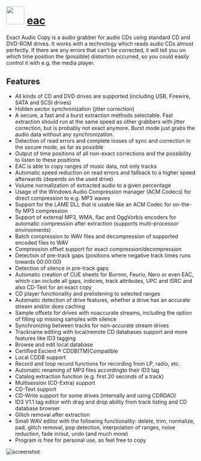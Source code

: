 # <img src="https://cdn.rawgit.com/majkinetor/chocolatey/master/eac/icon.png" width="48" height="48"/> [eac](https://chocolatey.org/packages/eac)

Exact Audio Copy is a audio grabber for audio CDs using standard CD and DVD-ROM drives. It works with a technology which reads audio CDs almost perfectly. If there are any errors that can’t be corrected, it will tell you on which time position the (possible) distortion occurred, so you could easily control it with e.g. the media player.

## Features

- All kinds of CD and DVD drives are supported (including USB, Firewire, SATA and SCSI drives)
- Hidden sector synchronization (jitter correction)
- A secure, a fast and a burst extraction methods selectable. Fast extraction should run at the same speed as other grabbers with jitter correction, but is probably not exact anymore. Burst mode just grabs the audio data without any synchronization.
- Detection of read errors and complete losses of sync and correction in the secure mode, as far as possible
- Output of time positions of all non-exact corrections and the possibility to listen to these positions
- EAC is able to copy ranges of music data, not only tracks
- Automatic speed reduction on read errors and fallback to a higher speed afterwards (depends on the used drive)
- Volume normalization of extracted audio to a given percentage
- Usage of the Windows Audio Compression manager (ACM Codecs) for direct compression to e.g. MP3 waves
- Support for the LAME DLL that is usable like an ACM Codec for on-the-fly MP3 compression
- Support of external MP3, WMA, flac and OggVorbis encoders for automatic compression after extraction (supports multi-processor environments)
- Batch compression to WAV files and decompression of supported encoded files to WAV
- Compression offset support for exact compression/decompression
- Detection of pre-track gaps (positions where negative track times runs towards 00:00:00)
- Detection of silence in pre-track gaps
- Automatic creation of CUE sheets for Burnnn, Feurio, Nero or even EAC, which can include all gaps, indicies, track attributes, UPC and ISRC and also CD-Text for an exact copy
- CD player functionality and prelistening to selected ranges
- Automatic detection of drive features, whether a drive has an accurate stream and/or does caching
- Sample offsets for drives with noaccurate streams, including the option of filling up missing samples with silence
- Synchronizing between tracks for non-accurate stream drives
- Trackname editing with local/remote CD databases support and more features like ID3 tagging
- Browse and edit local database
- Certified Escient ® CDDB(TM)Compatible
- Local CDDB support
- Record and loop record functions for recording from LP, radio, etc.
- Automatic renaming of MP3 files accordingto their ID3 tag
- Catalog extraction function (e.g. first 20 seconds of a track)
- Multisession (CD-Extra) support
- CD-Text support
- CD-Write support for some drives (internally and using CDRDAO)
- ID3 V1.1 tag editor with drag and drop ability from track listing and CD database browser
- Glitch removal after extraction
- Small WAV editor with the following functionality: delete, trim, normalize, pad, glitch removal, pop detection, interpolation of ranges, noise reduction, fade in/out, undo (and much more)
- Program is free for personal use, so feel free to copy

![screenshot](https://cdn.rawgit.com/majkinetor/chocolatey/master/eac/screenshot.png)
